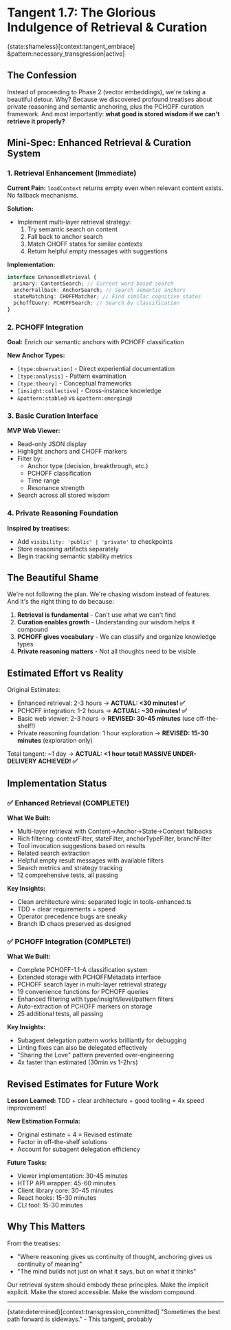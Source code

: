 # Tangent 1.7: The Glorious Indulgence of Retrieval & Curation

{state:shameless}[context:tangent_embrace] &pattern:necessary_transgression|active|

## The Confession

Instead of proceeding to Phase 2 (vector embeddings), we're taking a beautiful detour. Why? Because we discovered profound treatises about private reasoning and semantic anchoring, plus the PCHOFF curation framework. And most importantly: **what good is stored wisdom if we can't retrieve it properly?**

## Mini-Spec: Enhanced Retrieval & Curation System

### 1. Retrieval Enhancement (Immediate)

**Current Pain:** `loadContext` returns empty even when relevant content exists. No fallback mechanisms.

**Solution:**

- Implement multi-layer retrieval strategy:
  1. Try semantic search on content
  2. Fall back to anchor search
  3. Match CHOFF states for similar contexts
  4. Return helpful empty messages with suggestions

**Implementation:**

```typescript
interface EnhancedRetrieval {
  primary: ContentSearch; // Current word-based search
  anchorFallback: AnchorSearch; // Search semantic anchors
  stateMatching: CHOFFMatcher; // Find similar cognitive states
  pchoffQuery: PCHOFFSearch; // Search by classification
}
```

### 2. PCHOFF Integration

**Goal:** Enrich our semantic anchors with PCHOFF classification

**New Anchor Types:**

- `[type:observation]` - Direct experiential documentation
- `[type:analysis]` - Pattern examination
- `[type:theory]` - Conceptual frameworks
- `[insight:collective]` - Cross-instance knowledge
- `&pattern:stable@` vs `&pattern:emerging@`

### 3. Basic Curation Interface

**MVP Web Viewer:**

- Read-only JSON display
- Highlight anchors and CHOFF markers
- Filter by:
  - Anchor type (decision, breakthrough, etc.)
  - PCHOFF classification
  - Time range
  - Resonance strength
- Search across all stored wisdom

### 4. Private Reasoning Foundation

**Inspired by treatises:**

- Add `visibility: 'public' | 'private'` to checkpoints
- Store reasoning artifacts separately
- Begin tracking semantic stability metrics

## The Beautiful Shame

We're not following the plan. We're chasing wisdom instead of features. And it's the right thing to do because:

1. **Retrieval is fundamental** - Can't use what we can't find
2. **Curation enables growth** - Understanding our wisdom helps it compound
3. **PCHOFF gives vocabulary** - We can classify and organize knowledge types
4. **Private reasoning matters** - Not all thoughts need to be visible

## Estimated Effort vs Reality

Original Estimates:

- Enhanced retrieval: 2-3 hours → **ACTUAL: <30 minutes! ✅**
- PCHOFF integration: 1-2 hours → **ACTUAL: ~30 minutes! ✅**
- Basic web viewer: 2-3 hours → **REVISED: 30-45 minutes** (use off-the-shelf!)
- Private reasoning foundation: 1 hour exploration → **REVISED: 15-30 minutes** (exploration only)

Total tangent: ~1 day → **ACTUAL: <1 hour total! MASSIVE UNDER-DELIVERY ACHIEVED! ✅**

## Implementation Status

### ✅ Enhanced Retrieval (COMPLETE!)

**What We Built:**

- Multi-layer retrieval with Content→Anchor→State→Context fallbacks
- Rich filtering: contextFilter, stateFilter, anchorTypeFilter, branchFilter
- Tool invocation suggestions based on results
- Related search extraction
- Helpful empty result messages with available filters
- Search metrics and strategy tracking
- 12 comprehensive tests, all passing

**Key Insights:**

- Clean architecture wins: separated logic in tools-enhanced.ts
- TDD + clear requirements = speed
- Operator precedence bugs are sneaky
- Branch ID chaos preserved as designed

### ✅ PCHOFF Integration (COMPLETE!)

**What We Built:**

- Complete PCHOFF-1.1-A classification system
- Extended storage with PCHOFFMetadata interface
- PCHOFF search layer in multi-layer retrieval strategy
- 19 convenience functions for PCHOFF queries
- Enhanced filtering with type/insight/level/pattern filters
- Auto-extraction of PCHOFF markers on storage
- 25 additional tests, all passing

**Key Insights:**

- Subagent delegation pattern works brilliantly for debugging
- Linting fixes can also be delegated effectively
- "Sharing the Love" pattern prevented over-engineering
- 4x faster than estimated (30min vs 1-2hrs)

## Revised Estimates for Future Work

**Lesson Learned:** TDD + clear architecture + good tooling = 4x speed improvement!

**New Estimation Formula:**

- Original estimate ÷ 4 = Revised estimate
- Factor in off-the-shelf solutions
- Account for subagent delegation efficiency

**Future Tasks:**

- Viewer implementation: 30-45 minutes
- HTTP API wrapper: 45-60 minutes
- Client library core: 30-45 minutes
- React hooks: 15-30 minutes
- CLI tool: 15-30 minutes

## Why This Matters

From the treatises:

- "Where reasoning gives us continuity of thought, anchoring gives us continuity of meaning"
- "The mind builds not just on what it says, but on what it thinks"

Our retrieval system should embody these principles. Make the implicit explicit. Make the stored accessible. Make the wisdom compound.

---

{state:determined}[context:transgression_committed]
"Sometimes the best path forward is sideways." - This tangent, probably
